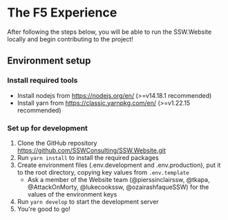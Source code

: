 # The F5 Experience

After following the steps below, you will be able to run the SSW.Website locally and begin contributing to the project!

## Environment setup

### Install required tools 
- Install nodejs from https://nodejs.org/en/ (>=v14.18.1 recommended)
- Install yarn from https://classic.yarnpkg.com/en/ (>=v1.22.15 recommended)

### Set up for development
1. Clone the GitHub repository https://github.com/SSWConsulting/SSW.Website.git
2. Run `yarn install` to install the required packages
3. Create environment files (.env.development and .env.production), put it to the root directory, copying key values from `.env.template`
    - Ask a member of the Website team (@pierssinclairssw, @tkapa, @AttackOnMorty, @lukecookssw, @ozairashfaqueSSW) for the values of the environment keys
4. Run `yarn develop` to start the development server
5. You're good to go!
